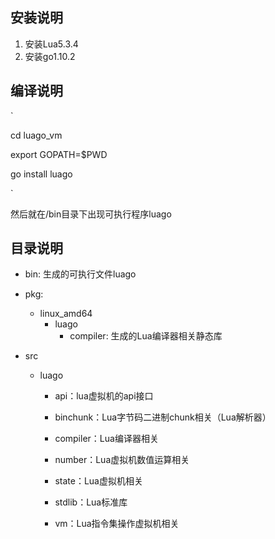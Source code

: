 ## 安装说明

1. 安装Lua5.3.4
2. 安装go1.10.2



## 编译说明

`

cd luago_vm

export GOPATH=$PWD

go install luago

`

然后就在/bin目录下出现可执行程序luago



## 目录说明

- bin: 生成的可执行文件luago

- pkg:

  - linux_amd64
    - luago
      - compiler: 生成的Lua编译器相关静态库

- src

  - luago

    - api：lua虚拟机的api接口

    - binchunk：Lua字节码二进制chunk相关（Lua解析器）
    - compiler：Lua编译器相关
    - number：Lua虚拟机数值运算相关
    - state：Lua虚拟机相关
    - stdlib：Lua标准库
    - vm：Lua指令集操作虚拟机相关

